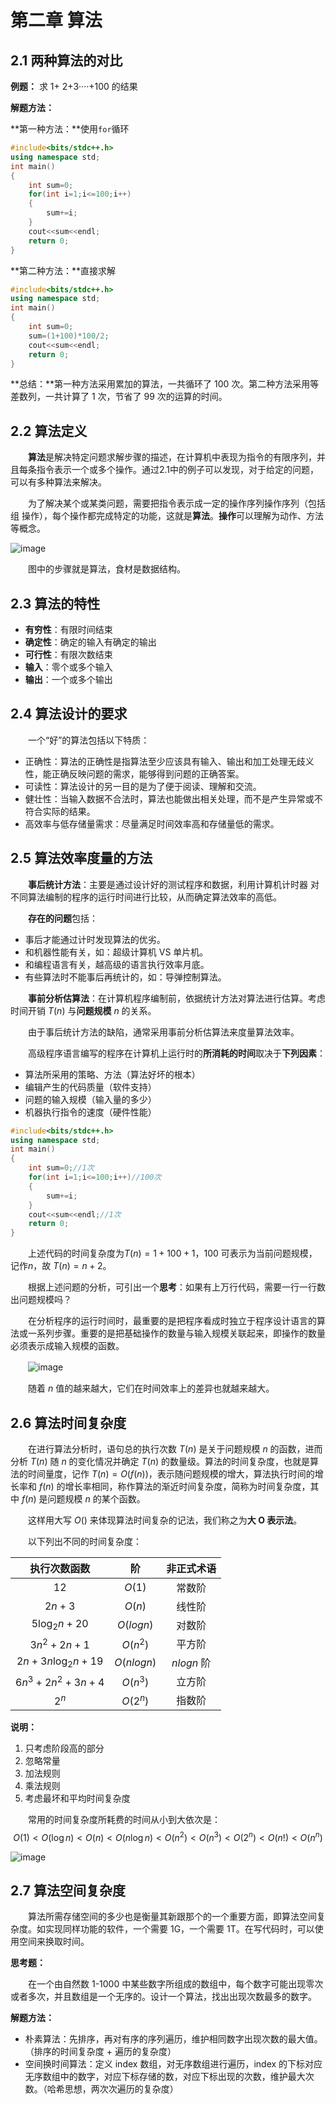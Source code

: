 # 第二章 算法

## 2.1 两种算法的对比

**例题：**
求 1+ 2+3····+100 的结果

**解题方法：**

**第一种方法：**使用`for`循环

```cpp
#include<bits/stdc++.h>
using namespace std;
int main()
{
    int sum=0;
    for(int i=1;i<=100;i++)
    {
        sum+=i;
    }
    cout<<sum<<endl;
    return 0;
}
```

**第二种方法：**直接求解

```cpp
#include<bits/stdc++.h>
using namespace std;
int main()
{
    int sum=0;
    sum=(1+100)*100/2;
    cout<<sum<<endl;
    return 0;
}
```

**总结：**第一种方法采用累加的算法，一共循环了 100 次。第二种方法采用等差数列，一共计算了 1 次，节省了 99 次的运算的时间。

## 2.2 算法定义

&emsp;&emsp;**算法**是解决特定问题求解步骤的描述，在计算机中表现为指令的有限序列，并且每条指令表示一个或多个操作。通过2.1中的例子可以发现，对于给定的问题，可以有多种算法来解决。

&emsp;&emsp;为了解决某个或某类问题，需要把指令表示成一定的操作序列操作序列（包括组
操作），每个操作都完成特定的功能，这就是**算法**。**操作**可以理解为动作、方法等概念。

![image](images/02-01.png)

&emsp;&emsp;图中的步骤就是算法，食材是数据结构。

## 2.3 算法的特性

- **有穷性**：有限时间结束
- **确定性**：确定的输入有确定的输出
- **可行性**：有限次数结束
- **输入**：零个或多个输入
- **输出**：一个或多个输出

## 2.4 算法设计的要求

&emsp;&emsp;一个“好”的算法包括以下特质：

- 正确性：算法的正确性是指算法至少应该具有输入、输出和加工处理无歧义性，能正确反映问题的需求，能够得到问题的正确答案。
- 可读性：算法设计的另一目的是为了便于阅读、理解和交流。
- 健壮性：当输入数据不合法时，算法也能做出相关处理，而不是产生异常或不符合实际的结果。
- 高效率与低存储量需求：尽量满足时间效率高和存储量低的需求。

## 2.5 算法效率度量的方法

&emsp;&emsp;**事后统计方法**：主要是通过设计好的测试程序和数据，利用计算机计时器
对不同算法编制的程序的运行时间进行比较，从而确定算法效率的高低。

&emsp;&emsp;**存在的问题**包括：

- 事后才能通过计时发现算法的优劣。
- 和机器性能有关，如：超级计算机 VS 单片机。
- 和编程语言有关，越高级的语言执行效率月底。
- 有些算法时不能事后再统计的，如：导弹控制算法。

&emsp;&emsp;**事前分析估算法**：在计算机程序编制前，依据统计方法对算法进行估算。考虑时间开销 $T(n)$ 与**问题规模** $n$ 的关系。

&emsp;&emsp;由于事后统计方法的缺陷，通常采用事前分析估算法来度量算法效率。

&emsp;&emsp;高级程序语言编写的程序在计算机上运行时的**所消耗的时间**取决于**下列因素**：

- 算法所采用的策略、方法（算法好坏的根本）
- 编辑产生的代码质量（软件支持）
- 问题的输入规模（输入量的多少）
- 机器执行指令的速度（硬件性能）

```cpp
#include<bits/stdc++.h>
using namespace std;
int main()
{
    int sum=0;//1次
    for(int i=1;i<=100;i++)//100次
    {
        sum+=i;
    }
    cout<<sum<<endl;//1次
    return 0;
}

```

&emsp;&emsp;上述代码的时间复杂度为$T(n)=1+100+1$，100 可表示为当前问题规模，记作$n$，故 $T(n)=n+2$。

&emsp;&emsp;根据上述问题的分析，可引出一个**思考**：如果有上万行代码，需要一行一行数出问题规模吗？

&emsp;&emsp;在分析程序的运行时间时，最重要的是把程序看成时独立于程序设计语言的算法或一系列步骤。重要的是把基础操作的数量与输入规模关联起来，即操作的数量必须表示成输入规模的函数。

　　![image](images/02-02.png)

&emsp;&emsp;随着 $n$ 值的越来越大，它们在时间效率上的差异也就越来越大。

## 2.6 算法时间复杂度

&emsp;&emsp;在进行算法分析时，语句总的执行次数 $T(n)$ 是关于问题规模 $n$ 的函数，进而分析 $T(n)$ 随 $n$ 的变化情况并确定 $T(n)$ 的数量级。算法的时间复杂度，也就是算法的时间量度，记作 $T(n)=O(f(n))$，表示随问题规模的增大，算法执行时间的增长率和 $f(n)$ 的增长率相同，称作算法的渐近时间复杂度，简称为时间复杂度，其中 $f(n)$ 是问题规模 $n$ 的某个函数。

&emsp;&emsp;这样用大写 $O()$ 来体现算法时间复杂的记法，我们称之为**大 O 表示法**。

&emsp;&emsp;以下列出不同的时间复杂度：

|       执行次数函数        |     阶     | 非正式术语 |
| :-----------------------: | :--------: | :--------: |
|           $12$            |   $O(1)$   |   常数阶   |
|          $2n+3$           |   $O(n)$   |   线性阶   |
|        $5 \log_2 n + 20$  | $O(logn)$  |   对数阶   |
|     $3n^2+2n+1$           |  $O(n^2)$  |   平方阶   |
|   $2n+3n \log_2 n + 19$   | $O(nlogn)$ | $nlogn$ 阶 |
| $6 n^3 + 2 n^2 + 3 n + 4$ |  $O(n^3)$  |   立方阶   |
|           $2^n$           |  $O(2^n)$  |   指数阶   |

**说明：**  
1. 只考虑阶段高的部分
2. 忽略常量
3. 加法规则
4. 乘法规则
5. 考虑最坏和平均时间复杂度

&emsp;&emsp;常用的时间复杂度所耗费的时间从小到大依次是：  
$$
O(1) < O(\log n) < O(n) < O(n \log n) < O(n^2) < O(n^3) < O(2^n) < O(n!) < O(n^n)
$$

![image](images/02-03.png)

## 2.7 算法空间复杂度

&emsp;&emsp;算法所需存储空间的多少也是衡量其新跟那个的一个重要方面，即算法空间复杂度。如实现同样功能的软件，一个需要 1G，一个需要 1T。在写代码时，可以使用空间来换取时间。

**思考题：**

&emsp;&emsp;在一个由自然数 1-1000 中某些数字所组成的数组中，每个数字可能出现零次或者多次，并且数组是一个无序的。设计一个算法，找出出现次数最多的数字。

**解题方法：**

- 朴素算法：先排序，再对有序的序列遍历，维护相同数字出现次数的最大值。（排序的时间复杂度 + 遍历的复杂度）
- 空间换时间算法：定义 index 数组，对无序数组进行遍历，index 的下标对应无序数组中的数字，对应下标存储的数，对应下标出现的次数，维护最大次数。（哈希思想，两次次遍历的复杂度）

